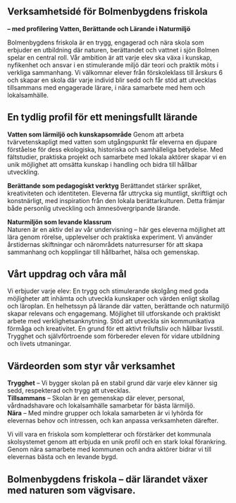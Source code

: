 ---
---


## Verksamhetsidé för Bolmenbygdens friskola  
**– med profilering Vatten, Berättande och Lärande i Naturmiljö**   
  
Bolmenbygdens friskola är en trygg, engagerad och nära skola som erbjuder en utbildning där naturen, berättandet och vattnet i sjön Bolmen spelar en central roll. Vår ambition är att varje elev ska växa i kunskap, nyfikenhet och ansvar i en stimulerande miljö där teori och praktik möts i verkliga sammanhang.
Vi välkomnar elever från förskoleklass till årskurs 6 och skapar en skola där varje individ blir sedd och får stöd att utvecklas tillsammans med engagerade lärare, i nära samarbete med hem och lokalsamhälle.

## En tydlig profil för ett meningsfullt lärande
**Vatten som lärmiljö och kunskapsområde**
Genom att arbeta tvärvetenskapligt med vatten som utgångspunkt får eleverna en djupare förståelse för dess ekologiska, historiska och samhälleliga betydelse. Med fältstudier, praktiska projekt och samarbete med lokala aktörer skapar vi en unik möjlighet att omsätta kunskap i handling och bidra till hållbar utveckling.  
  
**Berättande som pedagogiskt verktyg**
Berättandet stärker språket, kreativiteten och identiteten. Eleverna får uttrycka sig muntligt, skriftligt och konstnärligt, med inspiration från den lokala berättarkulturen. Detta främjar både personlig utveckling och ämnesövergripande lärande.  

  
**Naturmiljön som levande klassrum**  
Naturen är en aktiv del av vår undervisning – här ges eleverna möjlighet att lära genom rörelse, upplevelser och praktiska experiment. Vi använder årstidernas skiftningar och närområdets naturresurser för att skapa sammanhang och kopplingar till hållbarhet, hälsa och gemenskap.  


## Vårt uppdrag och våra mål
Vi  erbjuder varje elev:
En trygg och stimulerande skolgång med goda möjligheter att inhämta och utveckla kunskaper och värden enligt skollag och läroplan.
En helhetssyn på lärande där vatten, berättande och naturmiljö skapar relevans och engagemang.
Möjlighet till utforskande och praktiskt arbete med verklighetsanknytning.
Stöd att utveckla sin kommunikativa förmåga och kreativitet.
En grund för ett aktivt friluftsliv och hållbar livsstil.
Trygghet och självförtroende som förbereder eleven för vidare utbildning och livets utmaningar.

## Värdeorden som styr vår verksamhet  
  
**Trygghet** – Vi bygger skolan på en stabil grund där varje elev känner sig sedd, respekterad och trygg att utvecklas.  
**Tillsammans** – Skolan är en gemenskap där elever, personal, vårdnadshavare och lokalsamhälle samarbetar för bästa lärmiljö.  
**Nära** – Med mindre grupper och lokala samarbeten är vi lyhörda för elevernas behov och intressen, och kan anpassa verksamheten därefter.  
  

Vi vill vara en friskola som kompletterar och förstärker det kommunala skolsystemet genom att erbjuda en unik profil och en stark lokal förankring. Genom nära samarbete med kommunen och andra aktörer bidrar vi till elevernas bästa och en levande bygd.

## Bolmenbygdens friskola – där lärandet växer med naturen som vägvisare.















